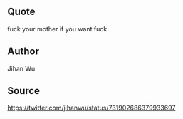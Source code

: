 ## Quote
fuck your mother if you want fuck.
## Author
Jihan Wu
## Source
https://twitter.com/jihanwu/status/731902686379933697
